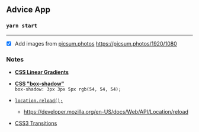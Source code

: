 ## Advice App


### `yarn start`

--- 

- [x]  Add images from [picsum.photos](https://picsum.photos/)
    https://picsum.photos/1920/1080


 ### Notes 

- [**CSS Linear Gradients**]([https://link](https://www.w3schools.com/css/css3_gradients.asp))
- [**CSS "box-shadow"**](https://css-tricks.com/almanac/properties/b/box-shadow/)  
    `box-shadow: 3px 3px 5px rgb(54, 54, 54);`

- [`location.reload();`]([https://link](https://stackoverflow.com/questions/3715047/how-to-reload-a-page-using-javascript))
  - https://developer.mozilla.org/en-US/docs/Web/API/Location/reload

- [CSS3 Transitions](https://www.webdesignerdepot.com/2014/05/8-simple-css3-transitions-that-will-wow-your-users/)